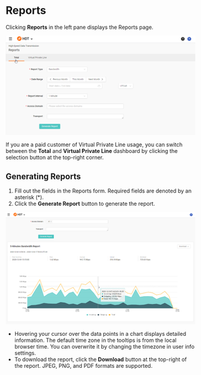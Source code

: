 # Reports
Clicking **Reports** in the left pane displays the Reports page.

![null](</docs/resources/images/reports/reports.png>)

If you are a paid customer of Virtual Private Line usage, you can switch between the **Total** and **Virtual Private Line** dashboard by clicking the selection button at the top-right corner.

## Generating Reports
1. Fill out the fields in the Reports form. Required fields are denoted by an asterisk (\*).
2. Click the **Generate Report** button to generate the report.

![null](</docs/resources/images/reports/reports-generated.png>)

  - Hovering your cursor over the data points in a chart displays detailed information. The default time zone in the tooltips is from the local browser time. You can overwrite it by changing the timezone in user info settings.
  - To download the report, click the **Download** button at the top-right of the report. JPEG, PNG, and PDF formats are supported.

